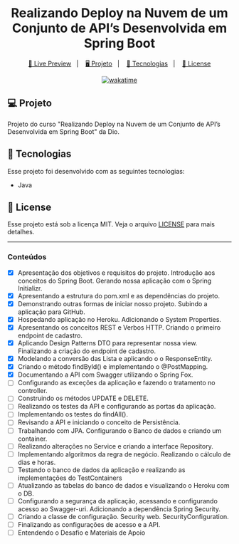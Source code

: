 <h1 align="center">
  Realizando Deploy na Nuvem de um Conjunto de API’s Desenvolvida em Spring Boot
</h1>

<p align="center">
  <a href="https://cloud-parking-brunoh.herokuapp.com/">🔗 Live Preview</a>&nbsp;&nbsp;&nbsp;|&nbsp;&nbsp;&nbsp;
  <a href="#-projeto">🖥️ Projeto</a>&nbsp;&nbsp;&nbsp;|&nbsp;&nbsp;&nbsp;
  <a href="#-tecnologias">🚀 Tecnologias</a>&nbsp;&nbsp;&nbsp;|&nbsp;&nbsp;&nbsp;
  <a href="#-license">📝 License</a>
</p>

<p align="center">
    <a href="https://wakatime.com/badge/user/68660678-6b86-4b78-98df-f5f41a37e1bc/project/b6b23243-6229-451e-883e-4f2730125519"><img src="https://wakatime.com/badge/user/68660678-6b86-4b78-98df-f5f41a37e1bc/project/b6b23243-6229-451e-883e-4f2730125519.svg" alt="wakatime"></a>
</p>

## 💻 Projeto

Projeto do curso "Realizando Deploy na Nuvem de um Conjunto de API’s Desenvolvida em Spring Boot" da Dio.

## 🚀 Tecnologias

Esse projeto foi desenvolvido com as seguintes tecnologias:

- Java

## 📝 License

Esse projeto está sob a licença MIT. Veja o arquivo [LICENSE](LICENSE) para mais detalhes.

---

### Conteúdos

- [x] Apresentação dos objetivos e requisitos do projeto. Introdução aos conceitos do Spring Boot. Gerando nossa aplicação com o Spring Initializr.
- [x] Apresentando a estrutura do pom.xml e as dependências do projeto.
- [x] Demonstrando outras formas de iniciar nosso projeto. Subindo a aplicação para GitHub.
- [x] Hospedando aplicação no Heroku. Adicionando o System Properties.
- [x] Apresentando os conceitos REST e Verbos HTTP. Criando o primeiro endpoint de cadastro.
- [x] Aplicando Design Patterns DTO para representar nossa view. Finalizando a criação do endpoint de cadastro.
- [x] Modelando a conversão das Lista e aplicando o o ResponseEntity.
- [x] Criando o método findById() e implementando o @PostMapping.
- [x] Documentando a API com Swagger utilizando o Spring Fox.
- [ ] Configurando as exceções da aplicação e fazendo o tratamento no controller.
- [ ] Construindo os métodos UPDATE e DELETE.
- [ ] Realizando os testes da API e configurando as portas da aplicação.
- [ ] Implementando os testes do findAll().
- [ ] Revisando a API e iniciando o conceito de Persistência.
- [ ] Trabalhando com JPA. Configurando o Banco de dados e criando um container.
- [ ] Realizando alterações no Service e criando a interface Repository.
- [ ] Implementando algoritmos da regra de negócio. Realizando o cálculo de dias e horas.
- [ ] Testando o banco de dados da aplicação e realizando as implementações do TestContainers
- [ ] Atualizando as tabelas do banco de dados e visualizando o Heroku com o DB.
- [ ] Configurando a segurança da aplicação, acessando e configurando acesso ao Swagger-uri. Adicionando a dependência Spring Security.
- [ ] Criando a classe de configuração. Security web. SecurityConfiguration.
- [ ] Finalizando as configurações de acesso e a API.
- [ ] Entendendo o Desafio e Materiais de Apoio